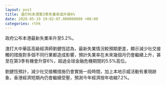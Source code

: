 ```yaml
---
layout: post
title: 渣打料本港第3季失業率或升穿6%
date: 2020-05-19 19:02:07.000000000 +08:00
categories: rthk
---
```


政府公布本港最新失業率升至5.2%。

渣打大中華區高級經濟師劉健恆認為，最新失業情況較預期更差，顯示減少社交接觸的措施對多個不同行業都造成影響，預計失業率在未來幾個月仍會繼續上升，甚至在第3季有機會升穿6%，超過全球金融危機期間的5.5%高位。

劉健恆預計，減少社交接觸措施仍會實施一段時間，加上本地示威活動有重現跡象，香港經濟短期內仍會繼續受壓，預測今年經濟按年收縮7.2%。
